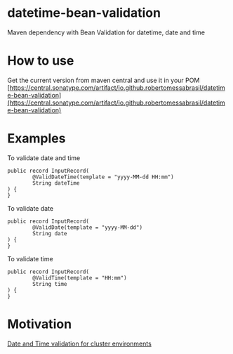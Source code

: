 # datetime-bean-validation
Maven dependency with Bean Validation for datetime, date and time

# How to use
Get the current version from maven central and use it in your POM
[https://central.sonatype.com/artifact/io.github.robertomessabrasil/datetime-bean-validation](https://central.sonatype.com/artifact/io.github.robertomessabrasil/datetime-bean-validation)

# Examples
To validate date and time
```
public record InputRecord(
        @ValidDateTime(template = "yyyy-MM-dd HH:mm")
        String dateTime
) {
}
```
To validate date
```
public record InputRecord(
        @ValidDate(template = "yyyy-MM-dd")
        String date
) {
}
```
To validate time
```
public record InputRecord(
        @ValidTime(template = "HH:mm")
        String time
) {
}
```
# Motivation
[Date and Time validation for cluster environments](https://www.linkedin.com/article/edit/7288056814754000896/)
